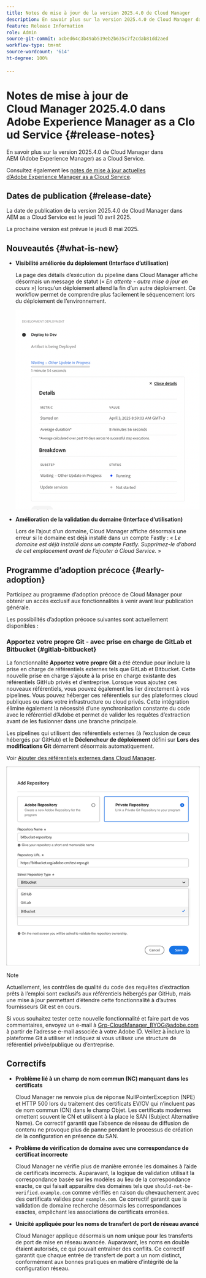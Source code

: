 ```yaml
---
title: Notes de mise à jour de la version 2025.4.0 de Cloud Manager
description: En savoir plus sur la version 2025.4.0 de Cloud Manager dans Adobe Experience Manager as a Cloud Service.
feature: Release Information
role: Admin
source-git-commit: acbed64c3b49ab519eb2b635c7f2cdab81dd2aed
workflow-type: tm+mt
source-wordcount: '614'
ht-degree: 100%

---
```


# Notes de mise à jour de Cloud Manager 2025.4.0 dans Adobe Experience Manager as a Cloud Service {#release-notes}

<!-- https://wiki.corp.adobe.com/display/DMSArchitecture/Cloud+Manager+2025.03.0+Release -->

En savoir plus sur la version 2025.4.0 de Cloud Manager dans AEM (Adobe Experience Manager) as a Cloud Service.


Consultez également les [notes de mise à jour actuelles d’Adobe Experience Manager as a Cloud Service](/help/release-notes/release-notes-cloud/release-notes-current.md).

## Dates de publication {#release-date}

La date de publication de la version 2025.4.0 de Cloud Manager dans AEM as a Cloud Service est le jeudi 10 avril 2025.

La prochaine version est prévue le jeudi 8 mai 2025.

## Nouveautés {#what-is-new}

* **Visibilité améliorée du déploiement (Interface d’utilisation)**

  La page des détails d’exécution du pipeline dans Cloud Manager affiche désormais un message de statut (« *En attente - autre mise à jour en cours* ») lorsqu’un déploiement attend la fin d’un autre déploiement. Ce workflow permet de comprendre plus facilement le séquencement lors du déploiement de l’environnement. <!-- CMGR-66890 -->

  ![Boîte de dialogue de déploiement de développement affichant les détails et la répartition](/help/implementing/cloud-manager/release-notes/assets/dev-deployment.png)

* **Amélioration de la validation du domaine (Interface d’utilisation)**

  Lors de l’ajout d’un domaine, Cloud Manager affiche désormais une erreur si le domaine est déjà installé dans un compte Fastly : « *Le domaine est déjà installé dans un compte Fastly. Supprimez-le d’abord de cet emplacement avant de l’ajouter à Cloud Service.* »

## Programme d’adoption précoce {#early-adoption}

Participez au programme d’adoption précoce de Cloud Manager pour obtenir un accès exclusif aux fonctionnalités à venir avant leur publication générale.

Les possibilités d’adoption précoce suivantes sont actuellement disponibles :

### Apportez votre propre Git - avec prise en charge de GitLab et Bitbucket {#gitlab-bitbucket}

<!-- BOTH CS & AMS -->

La fonctionnalité **Apportez votre propre Git** a été étendue pour inclure la prise en charge de référentiels externes tels que GitLab et Bitbucket. Cette nouvelle prise en charge s’ajoute à la prise en charge existante des référentiels GitHub privés et d’entreprise. Lorsque vous ajoutez ces nouveaux référentiels, vous pouvez également les lier directement à vos pipelines. Vous pouvez héberger ces référentiels sur des plateformes cloud publiques ou dans votre infrastructure ou cloud privés. Cette intégration élimine également la nécessité d’une synchronisation constante du code avec le référentiel d’Adobe et permet de valider les requêtes d’extraction avant de les fusionner dans une branche principale.

Les pipelines qui utilisent des référentiels externes (à l’exclusion de ceux hébergés par GitHub) et le **Déclencheur de déploiement** défini sur **Lors des modifications Git** démarrent désormais automatiquement.

Voir [Ajouter des référentiels externes dans Cloud Manager](/help/implementing/cloud-manager/managing-code/external-repositories.md).

![Boîte de dialogue Ajouter un référentiel](/help/implementing/cloud-manager/release-notes/assets/repositories-add-release-notes.png)

>[!NOTE]
>
>Actuellement, les contrôles de qualité du code des requêtes d’extraction prêts à l’emploi sont exclusifs aux référentiels hébergés par GitHub, mais une mise à jour permettant d’étendre cette fonctionnalité à d’autres fournisseurs Git est en cours.

Si vous souhaitez tester cette nouvelle fonctionnalité et faire part de vos commentaires, envoyez un e-mail à [Grp-CloudManager_BYOG@adobe.com](mailto:grp-cloudmanager_byog@adobe.com) à partir de l’adresse e-mail associée à votre Adobe ID. Veillez à inclure la plateforme Git à utiliser et indiquez si vous utilisez une structure de référentiel privée/publique ou d’entreprise.

<!--
### AEM Home {#aem-home}

AEM Home introduces a centralized starting point for managing content, assets, and sites within Adobe Experience Manager. Designed to deliver a personalized experience, AEM Home lets you navigate the AEM ecosystem seamlessly according to your roles and goals. Acting as a guide, it provides key insights and recommended actions to help you achieve your objectives efficiently. With a clear, persona-driven layout, AEM Home ensures quick access to essential tools, supporting a streamlined and effective experience across all AEM features.

Available to early adopters, AEM Home offers an optimized experience focused on improving workflows, prioritizing goals, and delivering results. Opting in lets you influence AEM Home's development by providing feedback that helps shape its future and enhances its value for the entire AEM community.

If you are interested in testing this new capability and sharing your feedback, send an email to [Grp-AemHome@adobe.com](mailto:Grp-AemHome@adobe.com) from your email address associated with your Adobe ID. Be sure to include the following information:

* The role that best fits your profile: Content author, Developer, Business owner, Admin, or Other (provide a description).
* Your primary AEM access surface: AEM Sites, AEM Assets, AEM Forms, Cloud Manager, or Other (provide a description). -->

## Correctifs

* **Problème lié à un champ de nom commun (NC) manquant dans les certificats**

  Cloud Manager ne renvoie plus de réponse NullPointerException (NPE) et HTTP 500 lors du traitement des certificats EV/OV qui n’incluent pas de nom commun (CN) dans le champ Objet. Les certificats modernes omettent souvent le CN et utilisent à la place le SAN (Subject Alternative Name). Ce correctif garantit que l’absence de réseau de diffusion de contenu ne provoque plus de panne pendant le processus de création de la configuration en présence du SAN. <!-- CMGR-67548 -->

* **Problème de vérification de domaine avec une correspondance de certificat incorrecte**

  Cloud Manager ne vérifie plus de manière erronée les domaines à l’aide de certificats incorrects. Auparavant, la logique de validation utilisait la correspondance basée sur les modèles au lieu de la correspondance exacte, ce qui faisait apparaître des domaines tels que `should-not-be-verified.example.com` comme vérifiés en raison du chevauchement avec des certificats valides pour `example.com`. Ce correctif garantit que la validation de domaine recherche désormais les correspondances exactes, empêchant les associations de certificats erronées. <!-- CMGR-67225 -->

* **Unicité appliquée pour les noms de transfert de port de réseau avancé**

  Cloud Manager applique désormais un nom unique pour les transferts de port de mise en réseau avancée. Auparavant, les noms en double étaient autorisés, ce qui pouvait entraîner des conflits. Ce correctif garantit que chaque entrée de transfert de port a un nom distinct, conformément aux bonnes pratiques en matière d’intégrité de la configuration réseau. <!-- CMGR-67082 -->


<!-- ## Known issues {#known-issues} -->

